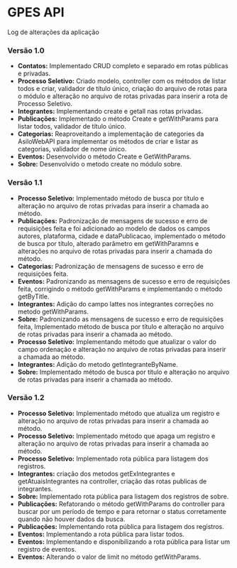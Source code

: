 # GPES API

Log de alterações da aplicação

### Versão 1.0
* **Contatos:** Implementado CRUD completo e separado em rotas públicas e privadas.
* **Processo Seletivo:** Criado modelo, controller com os métodos de listar todos e criar, validador de título único, criação do arquivo de rotas para o módulo e alteração no arquivo de rotas privadas para inserir a rota de Processo Seletivo.
* **Integrantes:** Implementando create e getall nas rotas privadas.
* **Publicações:** Implementado o método Create e getWithParams para listar todos, validador de título único.
* **Categorias:** Reaproveitando a implementação de categories da AsiloWebAPI para implementar os métodos de criar e listar as categorias, validador de nome único.
* **Eventos:** Desenvolvido o método Create e GetWithParams.
* **Sobre:** Desenvolvido o metodo create no módulo sobre.

### Versão 1.1
* **Processo Seletivo:** Implementado método de busca por título e alteração no arquivo de rotas privadas para inserir a chamada ao método.
* **Publicações:** Padronização de mensagens de sucesso e erro de requisições feita e foi adicionado ao modelo de dados os campos autores, plataforma, cidade e dataPublicacao, implementado o método de busca por título, alterado parâmetro em getWithParamns e alterações no arquivo de rotas privadas para inserir a chamada do método.
* **Categorias:** Padronização de mensagens de sucesso e erro de requisições feita.
* **Eventos:** Padronizando as mensagens de sucesso e erro de requisições feita, corrigindo o método getWithParams e implementando o método getByTitle.
* **Integrantes:** Adição do campo lattes nos integrantes correções no metodo getWithParams.
* **Sobre:** Padronizando as mensagens de sucesso e erro de requisições feita, Implementado método de busca por título e alteração no arquivo de rotas privadas para inserir a chamada ao método.
* **Processo Seletivo:** Implementando método que atualizar o valor do campo ordenação e alteração no arquivo de rotas privadas para inserir a chamada ao método.
* **Integrantes:** Adição do metodo getIntegranteByName.
* **Sobre:** Implementado método de busca por título e alteração no arquivo de rotas privadas para inserir a chamada ao método.

### Versão 1.2
* **Processo Seletivo:** Implementado método que atualiza um registro e alteração no arquivo de rotas privadas para inserir a chamada ao método.
* **Processo Seletivo:** Implementado método que apaga um registro e alteração no arquivo de rotas privadas para inserir a chamada ao método.
* **Processo Seletivo:** Implementado rota pública para listagem dos registros.
* **Integrantes:** criação dos metodos getExIntegrantes e getAtuaisIntegrantes na controller, criação das rotas publicas de integrantes.
* **Sobre:** Implementado rota pública para listagem dos registros de sobre.
* **Publicações:** Refatorando o método getWithParams do controller para buscar por um período de tempo e para retornar o status corretamente quando não houver dados da busca.
* **Publicações:** Implementando rota pública para listagem dos registros.
* **Eventos:** Implementando a rota pública para listar todos.
* **Eventos:** Implementando e disponibilizando a rota pública para listar um registro de eventos.
* **Eventos:** Alterando o valor de limit no método getWithParams.
